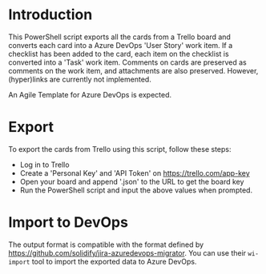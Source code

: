# Introduction
This PowerShell script exports all the cards from a Trello board and converts each card into a Azure DevOps 'User Story' work item. If a checklist has been added to the card, each item on the checklist is converted into a 'Task' work item. Comments on cards are preserved as comments on the work item, and attachments are also preserved. However, (hyper)links are currently not implemented.

An Agile Template for Azure DevOps is expected.

# Export
To export the cards from Trello using this script, follow these steps:

* Log in to Trello
* Create a 'Personal Key' and 'API Token' on https://trello.com/app-key
* Open your board and append '.json' to the URL to get the board key
* Run the PowerShell script and input the above values when prompted.

# Import to DevOps
The output format is compatible with the format defined by https://github.com/solidify/jira-azuredevops-migrator. You can use their `wi-import` tool to import the exported data to Azure DevOps.